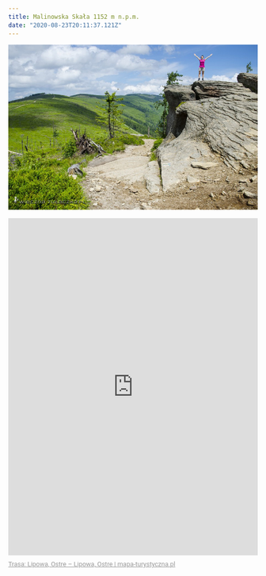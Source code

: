 ```yaml
---
title: Malinowska Skała 1152 m n.p.m.
date: "2020-08-23T20:11:37.121Z"
---
```


![1](./37080.jpg)

<div style="max-width:600px;overflow:hidden;margin:0 auto;min-width:300px;"><iframe src="https://mapa-turystyczna.pl/map/widget/route/h1l0p1/tgo6.html" height="680" frameborder="0" style="width:100%;border:0;"></iframe><a href="https://mapa-turystyczna.pl/route/tgo6?utm_source=external_web&amp;utm_medium=widget&amp;utm_campaign=route_widget" target="_blank" style="color:#999;padding:7px 0;font-size: 13px;font-family:Roboto,Arial,sans-serif;display: inline-block;">Trasa: Lipowa, Ostre – Lipowa, Ostre | mapa-turystyczna.pl</a></div>
